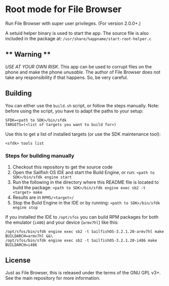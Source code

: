 <!--
SPDX-FileCopyrightText: 2020-2023 Mirian Margiani

SPDX-License-Identifier: GFDL-1.3-or-later
-->

# Root mode for File Browser

Run File Browser with super user privileges. (For version 2.0.0+.)

A setuid helper binary is used to start the app. The source file is also
included in the package at: `/usr/share/%appname/start-root-helper.c`


## ** Warning **

*USE AT YOUR OWN RISK*. This app can be used to corrupt files on the phone
and make the phone *unusable*. The author of File Browser does not take any
responsibility if that happens. So, be very careful.


## Building

You can either use the `build.sh` script, or follow the steps manually. Note:
before using the script, you have to adapt the paths to your setup:

```
SFDK=<path to SDK>/bin/sfdk
TARGETS=(<list of targets you want to build for>)
```

Use this to get a list of installed targets (or use the SDK maintenance tool):

`<sfdk> tools list`


### Steps for building manually

1. Checkout this repository to get the source code
2. Open the Sailfish OS IDE and start the Build Engine, or run: `<path to SDK>/bin/sfdk engine start`
3. Run the following in the directory where this README file is located to
   build the package: `<path to SDK>/bin/sfdk engine exec sb2 -t <target> make`
4. Results are in `RPMS/<target>/`
5. Stop the Build Engine in the IDE or by running: `<path to SDK>/bin/sfdk engine stop`

If you installed the IDE to `/opt/sfos` you can build RPM packages for
both the emulator (`i486`) and your device (`armv7hl`) like this:

```
/opt/sfos/bin/sfdk engine exec sb2 -t SailfishOS-3.2.1.20-armv7hl make BUILDARCH=armv7hl &&\
/opt/sfos/bin/sfdk engine exec sb2 -t SailfishOS-3.2.1.20-i486 make BUILDARCH=i486
```


## License

Just as File Browser, this is released under the terms of the GNU GPL v3+. See
the main repository for more information.
